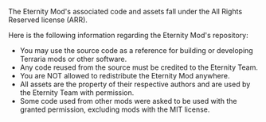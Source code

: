 ﻿The Eternity Mod's associated code and assets fall under the All Rights Reserved license (ARR).

Here is the following information regarding the Eternity Mod's repository:
- You may use the source code as a reference for building or developing Terraria mods or other software.
- Any code reused from the source must be credited to the Eternity Team.
- You are NOT allowed to redistribute the Eternity Mod anywhere.
- All assets are the property of their respective authors and are used by the Eternity Team with permission.
- Some code used from other mods were asked to be used with the granted permission, excluding mods with the MIT license.